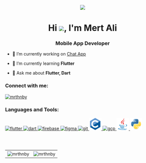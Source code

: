 <p align="center">
<img src="https://user-images.githubusercontent.com/72457200/205451186-4f6d193d-b687-43cf-9586-d388cb932bb5.gif" />
</p>
  
<h1 align="center">Hi <img src="https://raw.githubusercontent.com/MartinHeinz/MartinHeinz/master/wave.gif" width="40">, I'm Mert Ali</h1>
<h3 align="center">Mobile App Developer</h3>

- 🔭 I’m currently working on [Chat App](https://github.com/mrthnby/chat-app)

- 🌱 I’m currently learning **Flutter**

- 💬 Ask me about **Flutter, Dart**

<h3 align="left">Connect with me:</h3>
<p align="left">
<a href="https://twitter.com/mrthnby" target="_blank"  rel="noopener noreferrer" ><img align="center" src="https://raw.githubusercontent.com/rahuldkjain/github-profile-readme-generator/master/src/images/icons/Social/twitter.svg" alt="mrthnby" height="30" width="40" /></a>
</p>

<h3 align="left">Languages and Tools:</h3>
<p align="left"> 
  
<a href="https://flutter.dev" target="_blank" rel="noreferrer"> 
<img src="https://www.vectorlogo.zone/logos/flutterio/flutterio-icon.svg" alt="flutter" width="40" height="40"/>
</a> 

<a href="https://dart.dev" target="_blank" rel="noreferrer">
<img src="https://www.vectorlogo.zone/logos/dartlang/dartlang-icon.svg" alt="dart" width="40" height="40"/> 
</a>

<a href="https://firebase.google.com/" target="_blank" rel="noreferrer"> 
<img src="https://www.vectorlogo.zone/logos/firebase/firebase-icon.svg" alt="firebase" width="40" height="40"/>
</a> 

<a href="https://www.figma.com/" target="_blank" rel="noreferrer">
<img src="https://www.vectorlogo.zone/logos/figma/figma-icon.svg" alt="figma" width="40" height="40"/> 
</a> 

<a href="https://git-scm.com/" target="_blank" rel="noreferrer">
<img src="https://www.vectorlogo.zone/logos/git-scm/git-scm-icon.svg" alt="git" width="40" height="40"/>
</a> 

<a href="https://www.cprogramming.com/" target="_blank" rel="noreferrer"> 
<img src="https://raw.githubusercontent.com/devicons/devicon/master/icons/c/c-original.svg" alt="c" width="40" height="40"/>
</a> 
  
<a href="https://cloud.google.com" target="_blank" rel="noreferrer"> 
<img src="https://www.vectorlogo.zone/logos/google_cloud/google_cloud-icon.svg" alt="gcp" width="40" height="40"/> 
</a> 

<a href="https://www.java.com" target="_blank" rel="noreferrer"> 
<img src="https://raw.githubusercontent.com/devicons/devicon/master/icons/java/java-original.svg" alt="java" width="40" height="40"/> 
</a> 

<a href="https://www.python.org" target="_blank" rel="noreferrer">
<img src="https://raw.githubusercontent.com/devicons/devicon/master/icons/python/python-original.svg" alt="python" width="40" height="40"/> 
</a> 
</p>
<br>
<br>
<table>
  <tr>
    <td>
      <img align="center" src="https://github-readme-stats.vercel.app/api/top-langs?username=mrthnby&show_icons=true&locale=en&layout=compact" alt="mrthnby" />
</td>
    <td>
      <img align="center" src="https://github-readme-stats.vercel.app/api?username=mrthnby&show_icons=true&locale=en" alt="mrthnby" />
    </td>
  </tr>
</table>

